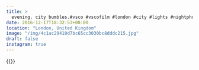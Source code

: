 ```yaml
---
title: >
  evening. city bumbles.#vsco #vscofilm #london #city #lights #nightphotography #architecture #silhouette
date: 2016-12-17T18:32:53+00:00
location: "London, United Kingdom"
image: "/img/4c1ac29410d7bc65cc3030bc8dddc215.jpg"
draft: false
instagram: true
---
```


{{<photo src="/img/4c1ac29410d7bc65cc3030bc8dddc215.jpg">}}

